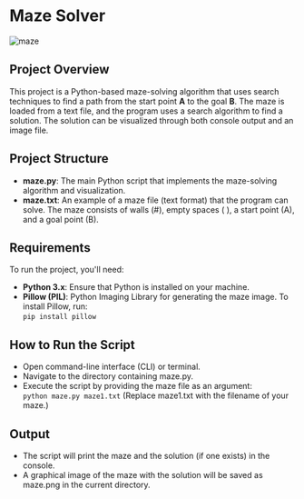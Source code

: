 # Maze Solver

![maze](https://github.com/user-attachments/assets/a854d930-00f2-41a0-aa9d-b8a172f395a2)

## Project Overview
This project is a Python-based maze-solving algorithm that uses search techniques to find a path from the start point **A** to the goal **B**. 
The maze is loaded from a text file, and the program uses a search algorithm to find a solution. The solution can be visualized through both console output and an image file.

## Project Structure
- **maze.py**: The main Python script that implements the maze-solving algorithm and visualization.
- **maze.txt**: An example of a maze file (text format) that the program can solve. The maze consists of walls (#), empty spaces ( ), a start point (A), and a goal point (B).

## **Requirements**
To run the project, you'll need:
- **Python 3.x**: Ensure that Python is installed on your machine.
- **Pillow (PIL)**: Python Imaging Library for generating the maze image. To install Pillow, run: <br>
`pip install pillow`

## How to Run the Script
- Open command-line interface (CLI) or terminal.
- Navigate to the directory containing maze.py.
- Execute the script by providing the maze file as an argument: <br>
`python maze.py maze1.txt`
(Replace maze1.txt with the filename of your maze.)

## Output
- The script will print the maze and the solution (if one exists) in the console.
- A graphical image of the maze with the solution will be saved as maze.png in the current directory.
